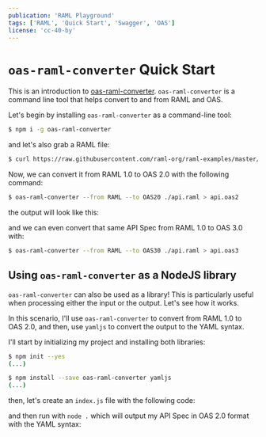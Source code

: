 ```yaml
---
publication: 'RAML Playground'
tags: ['RAML', 'Quick Start', 'Swagger', 'OAS']
license: 'cc-40-by'
---
```


# `oas-raml-converter` Quick Start

This is an introduction to [oas-raml-converter](https://github.com/mulesoft/oas-raml-converter). `oas-raml-converter` is a command line tool that helps convert to and from RAML and OAS.

Let's begin by installing `oas-raml-converter` as a command-line tool:
```sh
$ npm i -g oas-raml-converter
```

and let's also grab a RAML file:
```sh
$ curl https://raw.githubusercontent.com/raml-org/raml-examples/master/typesystem/simple.raml -o api.raml
```

Now, we can convert it from RAML 1.0 to OAS 2.0 with the following command:
```sh
$ oas-raml-converter --from RAML --to OAS20 ./api.raml > api.oas2
```

the output will look like this:

<script src="https://gist.github.com/66dc95529d6c98291d8174d239d72ef3"></script>

and we can even convert that same API Spec from RAML 1.0 to OAS 3.0 with:
```sh
$ oas-raml-converter --from RAML --to OAS30 ./api.raml > api.oas3
```

## Using `oas-raml-converter` as a NodeJS library
`oas-raml-converter` can also be used as a library! This is particularly useful when processing either the input or the output. Let's see how it works.

In this scenario, I'll use `oas-raml-converter` to convert from RAML 1.0 to OAS 2.0, and then, use `yamljs` to convert the output to the YAML syntax.

I'll start by initializing my project and installing both libraries:
```sh
$ npm init --yes
(...)

$ npm install --save oas-raml-converter yamljs
(...)
```

then, let's create an `index.js` file with the following code:

<script src="https://gist.github.com/1c7a6b15d7888912f2de359bd4cdc3ea"></script>

and then run with `node .` which will output my API Spec in OAS 2.0 format with the YAML syntax:

<script src="https://gist.github.com/7e131b2c1b00e1cf50ec38f8c82feba4"></script>
